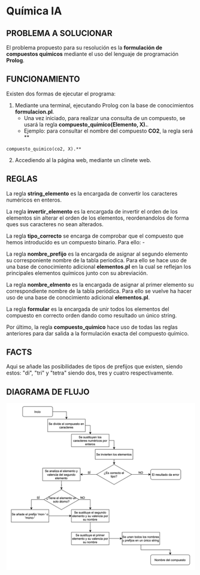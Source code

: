 # Química IA

## PROBLEMA A SOLUCIONAR
El problema propuesto para su resolución es la **formulación de compuestos químicos** mediante el uso del lenguaje de programación **Prolog**.

## FUNCIONAMIENTO
Existen dos formas de ejecutar el programa:

1. Mediante una terminal, ejecutando Prolog con la base de conocimientos **formulacion.pl**.
    - Una vez iniciado, para realizar una consulta de un compuesto, se usará la regla **compuesto_quimico(Elemento, X).**.
    - Ejemplo: para consultar el nombre del compuesto **CO2**, la regla será **

```
compuesto_quimico(co2, X).**
```

2. Accediendo al la página web, mediante un clinete web.

## REGLAS
La regla **string_elemento** es la encargada de convertir los caracteres numéricos en enteros.

La regla **invertir_elemento** es la encargada de invertir el orden de los elementos sin alterar el orden de los elementos, reordenandolos de forma ques sus caracteres no sean alterados.

La regla **tipo_correcto** se encarga de comprobar que el compuesto que hemos introducido es un compuesto binario. Para ello:
    - 

La regla **nombre_prefijo** es la encargada de asignar al segundo elemento su corresponiente nombre de la tabla periodica. Para ello se hace uso de una base de conocimiento adicional **elementos.pl** en la cual se reflejan los principales elementos químicos junto con su abreviación.

La regla **nombre_elmento** es la encargada de asignar al primer elemento su correspondiente nombre de la tabla periódica. Para ello se vuelve ha hacer uso de una base de conocimiento adicional **elementos.pl**.

La regla **formular** es la encargada de unir todos los elementos del compuesto en correcto orden dando como resultado un único string.

Por último, la regla **compuesto_quimico** hace uso de todas las reglas anteriores para dar salida a la formulación exacta del compuesto químico.

## FACTS
Aqui se añade las posibilidades de tipos de prefijos que existen, siendo estos: "di", "tri" y "tetra" siendo dos, tres y cuatro respectivamente.

## DIAGRAMA DE FLUJO
![](diagramaDeFlujo.png)

